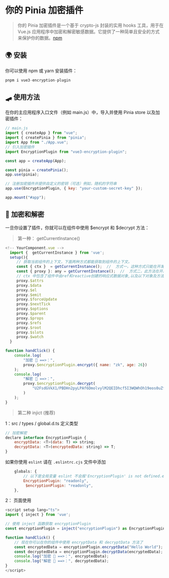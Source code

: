 # 你的 Pinia 加密插件

> 你的 Pinia 加密插件是一个基于 crypto-js 封装的实用 hooks 工具，用于在 Vue.js 应用程序中加密和解密敏感数据。它提供了一种简单且安全的方式来保护你的数据。[npm](https://www.npmjs.com/package/vue3-encryption-plugin)

## 🌍 安装

你可以使用 npm 或 yarn 安装插件：

```javascript
pnpm i vue3-encryption-plugin
```

## 🛹 使用方法

在你的主应用程序入口文件（例如 main.js）中，导入并使用 Pinia store 以及加密插件：

```javascript
// main.js
import { createApp } from "vue";
import { createPinia } from "pinia";
import App from "./App.vue";
// 引入加密插件
import EncryptionPlugin from "vue3-encryption-plugin";

const app = createApp(App);

const pinia = createPinia();
app.use(pinia);

// 注册加密插件并提供自定义的密钥（可选）例如，随机的字符串
app.use(EncryptionPlugin, { key: "your-custom-secret-key" });

app.mount("#app");
```

## 🤖 加密和解密

一旦你设置了插件，你就可以在组件中使用 $encrypt 和 $decrypt 方法：

> 第一种： getCurrentInstance()

```javascript
<!-- YourComponent.vue -->
  import {  getCurrentInstance } from 'vue';
  setup(){
     // 获取当前组件的上下文，下面两种方式都能获取到组件的上下文。
     const { ctx }  = getCurrentInstance();  //  方式一，这种方式只能在开发环境下使用，生产环境 下的ctx将访问不到
     const { proxy }: any = getCurrentInstance();  //  方式二，此方法在开发环境以及生产环境下都能到组件上下文对象（推荐）
     // ctx 中包含了组件中由ref和reactive创建的响应式数据对象,以及以下对象及方法;
     proxy.$attrs
     proxy.$data
     proxy.$el
     proxy.$emit
     proxy.$forceUpdate
     proxy.$nextTick
     proxy.$options
     proxy.$parent
     proxy.$props
     proxy.$refs
     proxy.$root
     proxy.$slots
     proxy.$watch
  }

function handClick() {
	console.log(
		"加密 🚀 ==>：",
		proxy.$encryptionPlugin.encrypt({ name: "zk", age: 26})
	);
	console.log(
		"解密 🚀 ==>：",
		proxy.$encryptionPlugin.decrypt(
			"U2FsdGVkX1/PBDHn2pyLPAf6DmolvylM2QEIDhcf5I3WQWhOh19eos0uZfdbzdDP"
		)
	);
}
```

> 第二种 injict (推荐)

1：src / types / global.d.ts 定义类型

```js
// 加密解密
declare interface EncryptionPlugin {
	encryptData: <T>(data: T) => string;
	decryptData: <T>(encryptedData: string) => T;
}
```

如果你使用 `eslint` 请在 `.eslintrc.cjs` 文件中添加

```javascript
	globals: {
		// 以下是全局变量 eslint 不会报'EncryptionPlugin' is not defined.eslint （no-undef）
		EncryptionPlugin: "readonly",
         $encryptionPlugin: "readonly",
	},
```

2： 页面使用

```javascript
<script setup lang="ts">
import { inject } from 'vue';

// 使用 inject 函数获取 encryptionPlugin
const encryptionPlugin = inject("encryptionPlugin") as EncryptionPlugin;

function handClick() {
	// 现在你可以在你的组件中使用 encryptData 和 decryptData 方法了
	const encryptedData = encryptionPlugin.encryptData("Hello World");
	const decryptedData = encryptionPlugin.decryptData(encryptedData);
	console.log("加密 🚀 ==>：", encryptedData);
	console.log("解密 🚀 ==>：", decryptedData);
}
</script>
```
